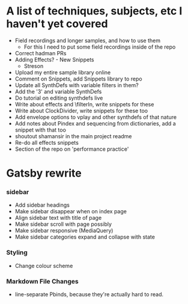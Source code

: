 # A list of techniques, subjects, etc I haven't yet covered

- Field recordings and longer samples, and how to use them
    - For this I need to put some field recordings inside of the repo
- Correct hadman PRs
- Adding Effects? - New Snippets
    - Streson
- Upload my entire sample library online
- Comment on Snippets, add Snippets library to repo
- Update all SynthDefs with variable filters in them?
- Add the '3' and variable SynthDefs
- Do tutorial on editing synthdefs live
- Write about effects and \filterIn, write snippets for these
- Write about ClockDivider, write snippets for these too
- Add envelope options to vplay and other synthdefs of that nature
- Add notes about Pindex and sequencing from dictionaries, add a snippet with that too
- shoutout shamansir in the main project readme
- Re-do all effects snippets
- Section of the repo on 'performance practice'

# Gatsby rewrite

### sidebar
- Add sidebar headings
- Make sidebar disappear when on index page
- Align sidebar text with title of page
- Make sidebar scroll with page possibly
- Make sidebar responsive (MediaQuery)
- Make sidebar categories expand and collapse with state

### Styling
- Change colour scheme

### Markdown File Changes
- line-separate Pbinds, because they're actually hard to read.
